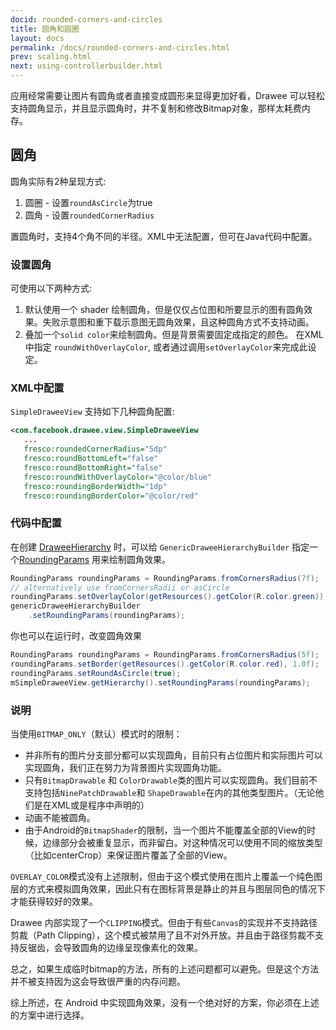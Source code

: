 ```yaml
---
docid: rounded-corners-and-circles
title: 圆角和圆圈
layout: docs
permalink: /docs/rounded-corners-and-circles.html
prev: scaling.html
next: using-controllerbuilder.html
---
```


应用经常需要让图片有圆角或者直接变成圆形来显得更加好看，Drawee 可以轻松支持圆角显示，并且显示圆角时，并不复制和修改Bitmap对象，那样太耗费内存。

## 圆角

圆角实际有2种呈现方式:

1. 圆圈 - 设置`roundAsCircle`为true
2. 圆角 - 设置`roundedCornerRadius`

置圆角时，支持4个角不同的半径。XML中无法配置，但可在Java代码中配置。

### 设置圆角

可使用以下两种方式:

1. 默认使用一个 shader 绘制圆角，但是仅仅占位图和所要显示的图有圆角效果。失败示意图和重下载示意图无圆角效果，且这种圆角方式不支持动画。
2. 叠加一个`solid color`来绘制圆角。但是背景需要固定成指定的颜色。
    在XML中指定 `roundWithOverlayColor`, 或者通过调用`setOverlayColor`来完成此设定。

### XML中配置

`SimpleDraweeView` 支持如下几种圆角配置:

```xml
<com.facebook.drawee.view.SimpleDraweeView
   ...
   fresco:roundedCornerRadius="5dp"
   fresco:roundBottomLeft="false"
   fresco:roundBottomRight="false"
   fresco:roundWithOverlayColor="@color/blue"
   fresco:roundingBorderWidth="1dp"
   fresco:roundingBorderColor="@color/red"
```

### 代码中配置

在创建 [DraweeHierarchy](using-drawees-code.html) 时，可以给 `GenericDraweeHierarchyBuilder` 指定一个[RoundingParams](../javadoc/reference/com/facebook/drawee/generic/RoundingParams.html) 用来绘制圆角效果。

```java
RoundingParams roundingParams = RoundingParams.fromCornersRadius(7f);
// alternatively use fromCornersRadii or asCircle
roundingParams.setOverlayColor(getResources().getColor(R.color.green));
genericDraweeHierarchyBuilder
    .setRoundingParams(roundingParams);
```

你也可以在运行时，改变圆角效果

```java
RoundingParams roundingParams = RoundingParams.fromCornersRadius(5f);
roundingParams.setBorder(getResources().getColor(R.color.red), 1.0f);
roundingParams.setRoundAsCircle(true);
mSimpleDraweeView.getHierarchy().setRoundingParams(roundingParams);
```

### 说明

当使用`BITMAP_ONLY`（默认）模式时的限制：

- 并非所有的图片分支部分都可以实现圆角，目前只有占位图片和实际图片可以实现圆角，我们正在努力为背景图片实现圆角功能。
- 只有`BitmapDrawable` 和 `ColorDrawable`类的图片可以实现圆角。我们目前不支持包括`NinePatchDrawable`和 `ShapeDrawable`在内的其他类型图片。（无论他们是在XML或是程序中声明的）
- 动画不能被圆角。
- 由于Android的`BitmapShader`的限制，当一个图片不能覆盖全部的View的时候，边缘部分会被重复显示，而非留白。对这种情况可以使用不同的缩放类型（比如centerCrop）来保证图片覆盖了全部的View。

`OVERLAY_COLOR`模式没有上述限制，但由于这个模式使用在图片上覆盖一个纯色图层的方式来模拟圆角效果，因此只有在图标背景是静止的并且与图层同色的情况下才能获得较好的效果。

Drawee 内部实现了一个`CLIPPING`模式。但由于有些`Canvas`的实现并不支持路径剪裁（Path Clipping），这个模式被禁用了且不对外开放。并且由于路径剪裁不支持反锯齿，会导致圆角的边缘呈现像素化的效果。

总之，如果生成临时bitmap的方法，所有的上述问题都可以避免。但是这个方法并不被支持因为这会导致很严重的内存问题。

综上所述，在 Android 中实现圆角效果，没有一个绝对好的方案，你必须在上述的方案中进行选择。
